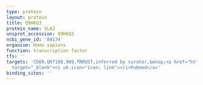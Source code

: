 ```yaml
---
type: protein
layout: protein
title: Q9H6Q3
protein_name: SLA2
uniprot_accession: Q9H6Q3
ncbi_gene_id: '84174'
organism: Homo sapiens
function: transcription factor
tfs: ''
targets: 'CD69,Q07108,969,TRRUST,inferred by curator,&ensp;<a href="https://www.ncbi.nlm.nih.gov/pubmed/?term=11696592%5Buid%5D"
  target="_blank"><i uk-icon="icon: link"></i>Pubmed</a>'
binding_sites: ''
---
```

